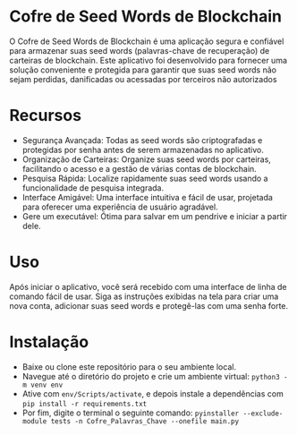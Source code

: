 # Cofre de Seed Words de Blockchain
O Cofre de Seed Words de Blockchain é uma aplicação segura e confiável para armazenar suas seed words (palavras-chave de recuperação) de carteiras de blockchain. Este aplicativo foi desenvolvido para fornecer uma solução conveniente e protegida para garantir que suas seed words não sejam perdidas, danificadas ou acessadas por terceiros não autorizados

# Recursos
- Segurança Avançada: Todas as seed words são criptografadas e protegidas por senha antes de serem armazenadas no aplicativo.
- Organização de Carteiras: Organize suas seed words por carteiras, facilitando o acesso e a gestão de várias contas de blockchain.
- Pesquisa Rápida: Localize rapidamente suas seed words usando a funcionalidade de pesquisa integrada.
- Interface Amigável: Uma interface intuitiva e fácil de usar, projetada para oferecer uma experiência de usuário agradável.
- Gere um executável: Ótima para salvar em um pendrive e iniciar a partir dele.

# Uso
Após iniciar o aplicativo, você será recebido com uma interface de linha de comando fácil de usar. Siga as instruções exibidas na tela para criar uma nova conta, adicionar suas seed words e protegê-las com uma senha forte.

# Instalação
- Baixe ou clone este repositório para o seu ambiente local.
- Navegue até o diretório do projeto e crie um ambiente virtual: `python3 -m venv env`
- Ative com `env/Scripts/activate`, e depois instale a dependências com `pip install -r requirements.txt`
- Por fim, digite o terminal o seguinte comando: `pyinstaller --exclude-module tests -n Cofre_Palavras_Chave --onefile main.py`